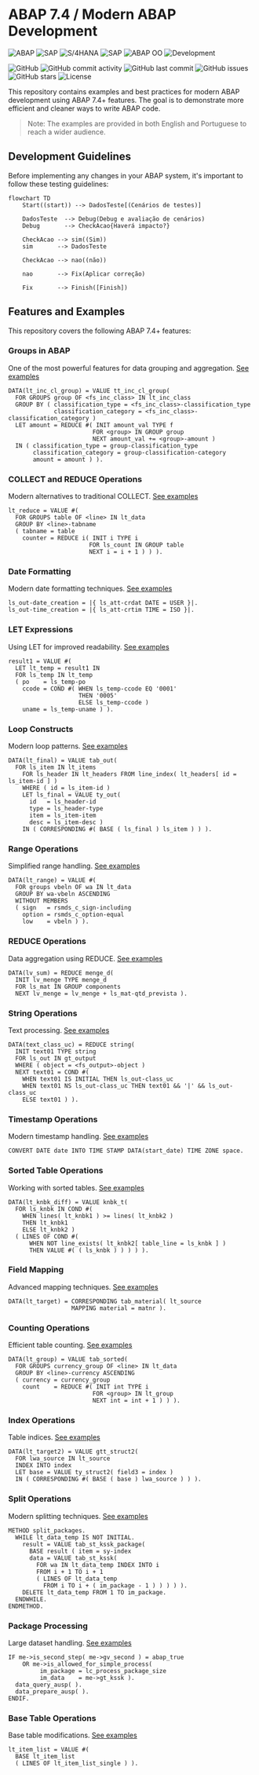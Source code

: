 # ABAP 7.4 / Modern ABAP Development #
![ABAP](https://img.shields.io/badge/ABAP-7.4-blue?style=flat&logo=sap)
![SAP](https://img.shields.io/badge/SAP-ECC%206.0-blue?style=flat&logo=sap)
![S/4HANA](https://img.shields.io/badge/S%2F4HANA-2023-blue?style=flat&logo=sap)
![SAP](https://img.shields.io/badge/SAP-On%20Premise-blue?style=flat&logo=sap)
![ABAP OO](https://img.shields.io/badge/ABAP-Object%20Oriented-orange?style=flat&logo=sap)
![Development](https://img.shields.io/badge/Development-ABAP-brightgreen?style=flat&logo=sap)

![GitHub](https://img.shields.io/badge/GitHub-Repository-black?style=flat&logo=github)
![GitHub commit activity](https://img.shields.io/github/commit-activity/m/edmilson-nascimento/abap-7.4?style=flat)
![GitHub last commit](https://img.shields.io/github/last-commit/edmilson-nascimento/abap-7.4?style=flat)
![GitHub issues](https://img.shields.io/github/issues/edmilson-nascimento/abap-7.4?style=flat)
![GitHub stars](https://img.shields.io/github/stars/edmilson-nascimento/abap-7.4?style=flat)
![License](https://img.shields.io/github/license/edmilson-nascimento/abap-7.4?style=flat)

This repository contains examples and best practices for modern ABAP development using ABAP 7.4+ features. The goal is to demonstrate more efficient and cleaner ways to write ABAP code.

> Note: The examples are provided in both English and Portuguese to reach a wider audience.

## Development Guidelines
Before implementing any changes in your ABAP system, it's important to follow these testing guidelines:

```mermaid
flowchart TD
    Start((start)) --> DadosTeste[(Cenários de testes)]
    
    DadosTeste  --> Debug(Debug e avaliação de cenários)
    Debug       --> CheckAcao{Haverá impacto?} 

    CheckAcao --> sim((Sim))
    sim       --> DadosTeste
    
    CheckAcao --> nao((não))
    
    nao       --> Fix(Aplicar correção)

    Fix       --> Finish([Finish])
```

## Features and Examples
This repository covers the following ABAP 7.4+ features:

### Groups in ABAP
One of the most powerful features for data grouping and aggregation. [See examples](/files/01-groups.abap)
```abap
DATA(lt_inc_cl_group) = VALUE tt_inc_cl_group(
  FOR GROUPS group OF <fs_inc_class> IN lt_inc_class
  GROUP BY ( classification_type = <fs_inc_class>-classification_type
             classification_category = <fs_inc_class>-classification_category )
  LET amount = REDUCE #( INIT amount_val TYPE f
                        FOR <group> IN GROUP group
                        NEXT amount_val += <group>-amount )
  IN ( classification_type = group-classification_type
       classification_category = group-classification-category
       amount = amount ) ).
```

### COLLECT and REDUCE Operations
Modern alternatives to traditional COLLECT. [See examples](/files/02-collect.abap)
```abap
lt_reduce = VALUE #(
  FOR GROUPS table OF <line> IN lt_data
  GROUP BY <line>-tabname
  ( tabname = table
    counter = REDUCE i( INIT i TYPE i
                       FOR ls_count IN GROUP table
                       NEXT i = i + 1 ) ) ).
```

### Date Formatting
Modern date formatting techniques. [See examples](/files/03-date.abap)
```abap
ls_out-date_creation = |{ ls_att-crdat DATE = USER }|.
ls_out-time_creation = |{ ls_att-crtim TIME = ISO }|.
```

### LET Expressions 
Using LET for improved readability. [See examples](/files/04-let.abap)
```abap
result1 = VALUE #(
  LET lt_temp = result1 IN
  FOR ls_temp IN lt_temp
  ( po    = ls_temp-po
    ccode = COND #( WHEN ls_temp-ccode EQ '0001'
                    THEN '0005'
                    ELSE ls_temp-ccode )
    uname = ls_temp-uname ) ).
```

### Loop Constructs
Modern loop patterns. [See examples](/files/05-loop.abap)
```abap
DATA(lt_final) = VALUE tab_out(
  FOR ls_item IN lt_items
    FOR ls_header IN lt_headers FROM line_index( lt_headers[ id = ls_item-id ] )
    WHERE ( id = ls_item-id )
    LET ls_final = VALUE ty_out( 
      id   = ls_header-id
      type = ls_header-type
      item = ls_item-item
      desc = ls_item-desc )
    IN ( CORRESPONDING #( BASE ( ls_final ) ls_item ) ) ).
```

### Range Operations
Simplified range handling. [See examples](/files/06-range.abap)
```abap
DATA(lt_range) = VALUE #(
  FOR groups vbeln OF wa IN lt_data
  GROUP BY wa-vbeln ASCENDING
  WITHOUT MEMBERS
  ( sign   = rsmds_c_sign-including
    option = rsmds_c_option-equal
    low    = vbeln ) ).
```

### REDUCE Operations
Data aggregation using REDUCE. [See examples](/files/07-reduce.abap)
```abap
DATA(lv_sum) = REDUCE menge_d( 
  INIT lv_menge TYPE menge_d
  FOR ls_mat IN GROUP components
  NEXT lv_menge = lv_menge + ls_mat-qtd_prevista ).
```

### String Operations
Text processing. [See examples](/files/08-reduce_string.abap)
```abap
DATA(text_class_uc) = REDUCE string(
  INIT text01 TYPE string
  FOR ls_out IN gt_output
  WHERE ( object = <fs_output>-object )
  NEXT text01 = COND #( 
    WHEN text01 IS INITIAL THEN ls_out-class_uc
    WHEN text01 NS ls_out-class_uc THEN text01 && '|' && ls_out-class_uc
    ELSE text01 ) ).
```

### Timestamp Operations
Modern timestamp handling. [See examples](/files/09-timestamp.abap)
```abap
CONVERT DATE date INTO TIME STAMP DATA(start_date) TIME ZONE space.
```

### Sorted Table Operations
Working with sorted tables. [See examples](/files/10-diff-sorted.abap)
```abap
DATA(lt_knbk_diff) = VALUE knbk_t(
  FOR ls_knbk IN COND #( 
    WHEN lines( lt_knbk1 ) >= lines( lt_knbk2 ) 
    THEN lt_knbk1 
    ELSE lt_knbk2 )
  ( LINES OF COND #(
      WHEN NOT line_exists( lt_knbk2[ table_line = ls_knbk ] ) 
      THEN VALUE #( ( ls_knbk ) ) ) ) ).
```

### Field Mapping
Advanced mapping techniques. [See examples](/files/11-mapping.abap)
```abap
DATA(lt_target) = CORRESPONDING tab_material( lt_source
                  MAPPING material = matnr ).
```

### Counting Operations
Efficient table counting. [See examples](/files/12-count.abap)
```abap
DATA(lt_group) = VALUE tab_sorted( 
  FOR GROUPS currency_group OF <line> IN lt_data
  GROUP BY <line>-currency ASCENDING
  ( currency = currency_group
    count    = REDUCE #( INIT int TYPE i 
                        FOR <group> IN lt_group
                        NEXT int = int + 1 ) ) ).
```

### Index Operations
Table indices. [See examples](/files/13-index.abap)
```abap
DATA(lt_target2) = VALUE gtt_struct2( 
  FOR lwa_source IN lt_source
  INDEX INTO index
  LET base = VALUE ty_struct2( field3 = index )
  IN ( CORRESPONDING #( BASE ( base ) lwa_source ) ) ).
```

### Split Operations
Modern splitting techniques. [See examples](/files/14-split.abap)
```abap
METHOD split_packages.
  WHILE lt_data_temp IS NOT INITIAL.
    result = VALUE tab_st_kssk_package(
      BASE result ( item = sy-index
      data = VALUE tab_st_kssk( 
        FOR wa IN lt_data_temp INDEX INTO i 
        FROM i + 1 TO i + 1
        ( LINES OF lt_data_temp 
          FROM i TO i + ( im_package - 1 ) ) ) ) ).
    DELETE lt_data_temp FROM 1 TO im_package.
  ENDWHILE.
ENDMETHOD.
```

### Package Processing
Large dataset handling. [See examples](/files/15-package.abap)
```abap
IF me->is_second_step( me->gv_second ) = abap_true
    OR me->is_allowed_for_simple_process( 
         im_package = lc_process_package_size
         im_data    = me->gt_kssk ).
  data_query_ausp( ).
  data_prepare_ausp( ).
ENDIF.
```

### Base Table Operations
Base table modifications. [See examples](/files/16-base.abap)
```abap
lt_item_list = VALUE #( 
  BASE lt_item_list
  ( LINES OF lt_item_list_single ) ).
```

